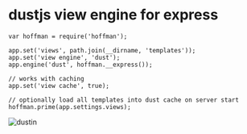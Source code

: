 # dustjs view engine for express

```
var hoffman = require('hoffman');

app.set('views', path.join(__dirname, 'templates'));
app.set('view engine', 'dust');
app.engine('dust', hoffman.__express());

// works with caching
app.set('view cache', true);

// optionally load all templates into dust cache on server start
hoffman.prime(app.settings.views);
```

![dustin](https://raw.github.com/wiki/diffsky/hoffman/hoffman.jpg)